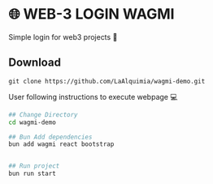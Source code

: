 # 🌐 WEB-3 LOGIN WAGMI 

Simple login for web3 projects 🦊

## Download 


    
```
git clone https://github.com/LaAlquimia/wagmi-demo.git
```

User following instructions to execute webpage 💻
```bash
## Change Directory
cd wagmi-demo

## Bun Add dependencies 
bun add wagmi react bootstrap


## Run project
bun run start 
```

